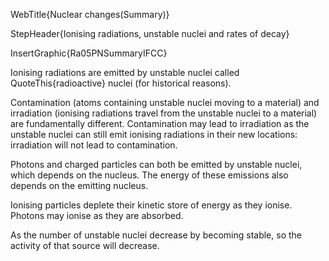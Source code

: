 WebTitle{Nuclear changes(Summary)}

StepHeader{Ionising radiations, unstable nuclei and rates of decay}

InsertGraphic{Ra05PNSummaryIFCC}

Ionising radiations are emitted by unstable nuclei called QuoteThis{radioactive} nuclei (for historical reasons).

Contamination (atoms containing unstable nuclei moving to a material) and irradiation (ionising radiations travel from the unstable nuclei to a material) are fundamentally different. Contamination may lead to irradiation as the unstable nuclei can still emit ionising radiations in their new locations: irradiation will not lead to contamination.

Photons and charged particles can both be emitted by unstable nuclei, which depends on the nucleus. The energy of these emissions also depends on the emitting nucleus.

Ionising particles deplete their kinetic store of energy as they ionise. Photons may ionise as they are absorbed.

As the number of unstable nuclei decrease by becoming stable, so the activity of that source will decrease.

 
 